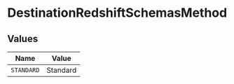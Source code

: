 # DestinationRedshiftSchemasMethod


## Values

| Name       | Value      |
| ---------- | ---------- |
| `STANDARD` | Standard   |